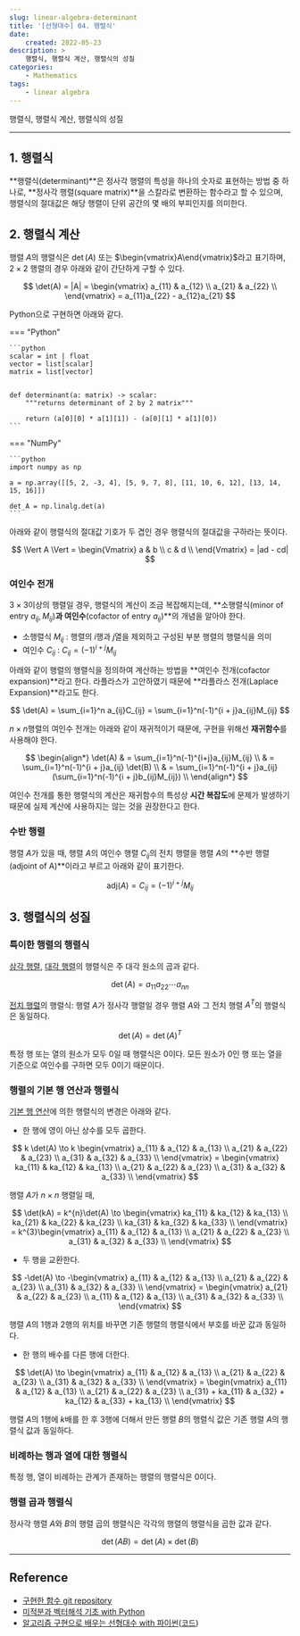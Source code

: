 ```yaml
---
slug: linear-algebra-determinant
title: '[선형대수] 04. 행렬식'
date:
    created: 2022-05-23
description: >
    행렬식, 행렬식 계산, 행렬식의 성질
categories:
    - Mathematics
tags:
    - linear algebra
---
```


행렬식, 행렬식 계산, 행렬식의 성질

<!-- more -->

---

## 1. 행렬식

**행렬식(determinant)**은 정사각 행렬의 특성을 하나의 숫자로 표현하는 방법 중 하나로, **정사각 행렬(square matrix)**을 스칼라로 변환하는 함수라고 할 수 있으며, 행렬식의 절대값은 해당 행렬이 단위 공간의 몇 배의 부피인지를 의미한다.  

## 2. 행렬식 계산

행렬 $A$의 행렬식은 $\det(A)$ 또는 $\begin{vmatrix}A\end{vmatrix}$라고 표기하며, $2 \times 2$ 행렬의 경우 아래와 같이 간단하게 구할 수 있다.  

$$
\det(A) = |A| = \begin{vmatrix}
a_{11} & a_{12} \\
a_{21} & a_{22} \\
\end{vmatrix}
= a_{11}a_{22} - a_{12}a_{21}
$$

Python으로 구현하면 아래와 같다.  

=== "Python"

    ```python
    scalar = int | float
    vector = list[scalar]
    matrix = list[vector]


    def determinant(a: matrix) -> scalar:
        """returns determinant of 2 by 2 matrix"""

        return (a[0][0] * a[1][1]) - (a[0][1] * a[1][0])
    ```

=== "NumPy"

    ```python
    import numpy as np

    a = np.array([[5, 2, -3, 4], [5, 9, 7, 8], [11, 10, 6, 12], [13, 14, 15, 16]])

    det_A = np.linalg.det(a)
    ```

아래와 같이 행렬식의 절대값 기호가 두 겹인 경우 행렬식의 절대값을 구하라는 뜻이다.  

$$
\Vert A \Vert = \begin{Vmatrix}
a & b \\
c & d \\
\end{Vmatrix}
= |ad - cd|
$$

### 여인수 전개

$3 \times 3$이상의 행렬일 경우, 행렬식의 계산이 조금 복잡해지는데, **소행렬식(minor of entry $a_{ij}, M_{ij}$)**과 여인수**(cofactor of entry $a_{ij}$)**의 개념을 알아야 한다.  

- 소행렬식 $M_{ij}$ : 행렬의 $i$행과 $j$열을 제외하고 구성된 부분 행렬의 행렬식을 의미
- 여인수 $C_{ij}$ : $C_{ij} = (-1)^{i + j}M_{ij}$

아래와 같이 행렬의 행렬식을 정의하여 계산하는 방법을 **여인수 전개(cofactor expansion)**라고 한다. 라플라스가 고안하였기 때문에 **라플라스 전개(Laplace Expansion)**라고도 한다.  

$$
\det(A) = \sum_{i=1}^n a_{ij}C_{ij} = \sum_{i=1}^n(-1)^{i + j}a_{ij}M_{ij}
$$

$n \times n$행렬의 여인수 전개는 아래와 같이 재귀적이기 때문에, 구현을 위해선 **재귀함수**를 사용해야 한다.  

$$
\begin{align*}
\det(A) & = \sum_{i=1}^n(-1)^{i+j}a_{ij}M_{ij} \\
& = \sum_{i=1}^n(-1)^{i + j}a_{ij} \det(B) \\
& = \sum_{i=1}^n(-1)^{i + j}a_{ij} (\sum_{i=1}^n(-1)^{i + j}b_{ij}M_{ij}) \\
\end{align*}
$$

여인수 전개를 통한 행렬식의 계산은 재귀함수의 특성상 **시간 복잡도**에 문제가 발생하기 때문에 실제 계산에 사용하지는 않는 것을 권장한다고 한다.  

### 수반 행렬

행렬 $A$가 있을 때, 행렬 $A$의 여인수 행렬 $C_{ij}$의 전치 행렬을 행렬 $A$의 **수반 행렬(adjoint of A)**이라고 부르고 아래와 같이 표기한다.  

$$
\text{adj}(A) = C_{ij} = (-1)^{i + j}M_{ij}
$$

## 3. 행렬식의 성질

### 특이한 행렬의 행렬식

[삼각 행렬](./2022-05-19-linear_algebra_various_matrix.md/#6-삼각-행렬), [대각 행렬](./2022-05-19-linear_algebra_various_matrix.md/#3-대각-행렬)의 행렬식은 주 대각 원소의 곱과 같다.  

$$
\det(A) = a_{11} a_{22} \cdots a_{nn}
$$

[전치 행렬](./2022-05-19-linear_algebra_various_matrix.md/#1-전치-행렬)의 행렬식: 행렬 $A$가 정사각 행렬일 경우 행렬 $A$와 그 전치 행렬 $A^{T}$의 행렬식은 동일하다.  

$$
\det(A) = \det(A)^{T}
$$

특정 행 또는 열의 원소가 모두 0일 때 행렬식은 0이다. 모든 원소가 0인 행 또는 열을 기준으로 여인수를 구하면 모두 0이기 때문이다.  

### 행렬의 기본 행 연산과 행렬식

[기본 행 연산](./2022-05-01-linear_algebra_vector_scalar.md/#기본-행-연산)에 의한 행렬식의 변경은 아래와 같다.  

- 한 행에 영이 아닌 상수를 모두 곱한다.

$$
k \det(A) \to k \begin{vmatrix}
a_{11} & a_{12} & a_{13} \\
a_{21} & a_{22} & a_{23} \\
a_{31} & a_{32} & a_{33} \\
\end{vmatrix}
= \begin{vmatrix}
ka_{11} & ka_{12} & ka_{13} \\
a_{21} & a_{22} & a_{23} \\
a_{31} & a_{32} & a_{33} \\
\end{vmatrix}
$$

행렬 $A$가 $n \times n$ 행렬일 때, 

$$
\det(kA) = k^{n}\det(A) \to \begin{vmatrix}
ka_{11} & ka_{12} & ka_{13} \\
ka_{21} & ka_{22} & ka_{23} \\
ka_{31} & ka_{32} & ka_{33} \\
\end{vmatrix}
= k^{3}\begin{vmatrix}
a_{11} & a_{12} & a_{13} \\
a_{21} & a_{22} & a_{23} \\
a_{31} & a_{32} & a_{33} \\
\end{vmatrix}
$$

- 두 행을 교환한다.

$$
-\det(A) \to -\begin{vmatrix}
a_{11} & a_{12} & a_{13} \\
a_{21} & a_{22} & a_{23} \\
a_{31} & a_{32} & a_{33} \\
\end{vmatrix}
= \begin{vmatrix}
a_{21} & a_{22} & a_{23} \\
a_{11} & a_{12} & a_{13} \\
a_{31} & a_{32} & a_{33} \\
\end{vmatrix}
$$

행렬 $A$의 1행과 2행의 위치를 바꾸면 기존 행렬의 행렬식에서 부호를 바꾼 값과 동일하다.  

- 한 행의 배수를 다른 행에 더한다.

$$
\det(A) \to \begin{vmatrix}
a_{11} & a_{12} & a_{13} \\
a_{21} & a_{22} & a_{23} \\
a_{31} & a_{32} & a_{33} \\
\end{vmatrix}
= \begin{vmatrix}
a_{11} & a_{12} & a_{13} \\
a_{21} & a_{22} & a_{23} \\
a_{31} + ka_{11} & a_{32} + ka_{12} & a_{33} + ka_{13} \\
\end{vmatrix}
$$

행렬 $A$의 1행에 $k$배를 한 후 3행에 더해서 만든 행렬 $B$의 행렬식 값은 기존 행렬 $A$의 행렬식 값과 동일하다.  

### 비례하는 행과 열에 대한 행렬식

특정 행, 열이 비례하는 관계가 존재하는 행렬의 행렬식은 0이다.  

### 행렬 곱과 행렬식

정사각 행렬 $A$와 $B$의 행렬 곱의 행렬식은 각각의 행렬의 행렬식을 곱한 값과 같다.

$$
\det(AB) = \det(A) \times \det(B)
$$

---
## Reference
- [구현한 함수 git repository](https://github.com/djccnt15/mathematics)
- [미적분과 벡터해석 기초 with Python](http://www.kyobobook.co.kr/product/detailViewKor.laf?mallGb=KOR&ejkGb=KOR&barcode=9791160735314)
- [알고리즘 구현으로 배우는 선형대수 with 파이썬](http://www.kyobobook.co.kr/product/detailViewKor.laf?mallGb=KOR&ejkGb=KOR&barcode=9791165921125)([코드](https://github.com/bjpublic/linearalgebra))